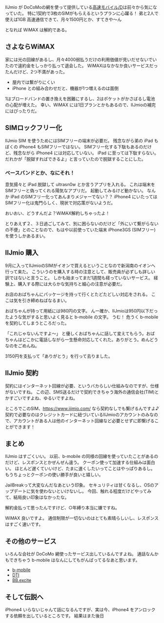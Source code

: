 IIJmio が DoCoMoの網を使って提供している[高速モバイル/D](https://www.iijmio.jp/guide/outline/hdd/?l=0m163a)は前々から気になっていた。
特に1契約で3枚のSIMがもらえるというプランに心躍る！
弟と2人で使えば1GB 高速通信できて、月々1500円とか、すてきや〜ん

となれば WiMAX は解約である。

## さよならWiMAX

家には光の回線があるし、月々4000弱払うだけの利用価値が見いだせないでいたので違約金をしっかり払って退会した。
WiMAXはなかなか良いサービスだったんだけど、2つ不満があった。

+ 屋内では繋がりにくい
+ iPhone との組み合わせだと、機器が1つ増えるのは面倒

1はブロードバンドの置き換えを困難にするし、2はポケットがかさばるし電池の心配が増えた。
幸い、WiMAX には1日プランとかもあるので、IIJmioの補完にはぴったりだ。

## SIMロックフリー化

IIJmio SIM を使うためにはSIMフリーの端末が必要だ。
残念ながら弟の iPad もぼくの iPhone4 もSIMフリーではない。
SIMフリー化する下駄もあるのだけど、残念ながら iPhone4 には対応していない。
iPad に至っては下駄すらない。
だれかが「脱獄すればできるよ」と言っていたので脱獄することにした。

### ベースバンドとか、なにそれ！

意気揚々と iPad 脱獄して ultrasn0w とか言うアプリを入れる。 これは端末をSIMフリーと偽ってくれる陽気なアプリだ。
起動してみるけど動かない。
なんか iPad のSIMフリー化ってあんまりメジャーでない？？
iPhone4 にいたってはSIMフリー化は鬼門らしく、現状で対応策がないようだ。


おいおい、どうすんだよ？WiMAX解約しちゃったよ！

とりあえず２、３日過ごしてみて、別に困らないのだけど「外にいて繋がらないの不便」とのことなので、もはや以前使っていた端末 iPhone3GS (SIMフリー)を使うしかあるまい。

## IIJmio 購入

9月に入ってIIJmioのSIMがイオンで買えるということなので新潟南のイオンへ行って来た。
こういうのを購入する時の注意として、販売員が必ずしも詳しい訳ではないと言うこと。
しかも始まってまだ1週間も経っていないサービス。 経験上、購入する際には大らかな気持ちと細心の注意が必要だ。

お店のおばちゃんにパッケージを持って行くとたどたどしい対応をされる。
ここは気を引き締めねばなるまい。

おばちゃんが持って用紙には980円の文字。
んー確か、IIJmioは950円以下だったような気がすると思いよく見ると b-mobile の文字。
うむ！
危うく b-mobile を契約してしまうところだった。

「これじゃないんですよ〜」
と優しくおばちゃんに話して変えてもらう。おばちゃんはどこかに電話しながら一生懸命対応してくれた。ありがとう。めんどうなのをごめんね。

3150円を支払って「ありがとう」を行って去りました。

## IIJmio 契約

契約にはインターネット回線が必要、というバカらしい仕組みなのですが、仕様がないですね。
この辺、SMS送るだけで契約できちゃう海外の通信会社(TIM)とかすごいですよね、ゆるいですよね。

ところでこのSIM、https://www.iijmio.com/ なら契約なしでも繋げるんですよ♪
契約で必要なのはクレジットカードに紐づいているIIJmioのアカウントのみなので、アカウントがある人は他のインターネット回線など必要とせずに即繋げることができます！


## まとめ

IIJmio はすごくいい。
以前、b-mobile の同様の回線を使っていたことがあるのだけど、レスポンスとかぜんぜん違う。
クーポン使って加速する仕組みは面白い。
ほとんど遅くていいけど、たまに速くしたいってことはやっぱりあるし。
もうちょっとクーポンの使い勝手が良いと嬉しい。

JailBreakって大変なんだなあという印象。
セキュリティは甘くなるし、OSのアップデートに気を使わないといけないし。
今回、触れる程度だけどやってみて、結局良い印象はなかったな。

解約金払って思ったんですけど、○年縛り本当に嫌ですね。

WiMAX 良いですよ。
通信制限が一切ないのはとても素晴らしいし、レスポンスはすごく速いです。

## その他のサービス

いろんな会社が DoCoMo 網使ったサービス出しているんですよね。
通話なんかもできちゃう b-mobile はなんにしてもがんばってるなあと思います。

- [b-mobile](http://www.bmobile.ne.jp)
- [DTI](http://dream.jp/mb/sim/)
- [BB.excite](http://bb.excite.co.jp/lte/docomo/)

## そして伝説へ

iPhone4 いらないじゃんて話になるんですが、実は今、iPhone4 をアンロックする依頼を出しているところです。
結果はまた後日
